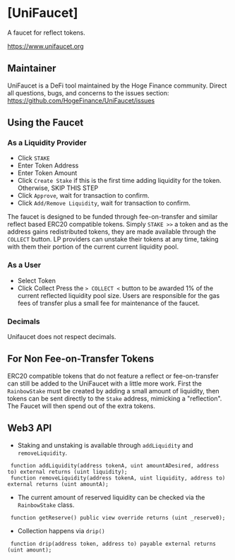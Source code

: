 # [UniFaucet]
A faucet for reflect tokens.

https://www.unifaucet.org

## Maintainer
UniFaucet is a DeFi tool maintained by the Hoge Finance community. Direct all questions, bugs, and concerns to the issues section: 
https://github.com/HogeFinance/UniFaucet/issues

## Using the Faucet
### As a Liquidity Provider
- Click `STAKE`
- Enter Token Address
- Enter Token Amount
- Click `Create Stake` if this is the first time adding liquidity for the token. Otherwise, SKIP THIS STEP
- Click `Approve`, wait for transaction to confirm.
- Click `Add/Remove Liquidity`, wait for transaction to confirm.

The faucet is designed to be funded through fee-on-transfer and similar reflect based ERC20 compatible tokens. Simply `STAKE >>` a token and as the address gains 
redistributed tokens, they are made available through the  `COLLECT` button. LP providers can unstake their tokens at any time, taking with them their portion of the current
current liquidity pool.

### As a User
- Select Token
- Click Collect
Press the `> COLLECT <` button to be awarded 1% of the current reflected liquidity pool size. Users are responsible for the gas fees of transfer plus a small fee for maintenance of the faucet.

### Decimals
Unifaucet does not respect decimals.

## For Non Fee-on-Transfer Tokens
ERC20 compatible tokens that do not feature a reflect or fee-on-transfer can still be added to the UniFaucet with a little more work. First the `RainbowStake` must be created
by adding a small amount of liquidity, then tokens can be sent directly to the `Stake` address, mimicking a "reflection". The Faucet will then spend out of the extra tokens.

## Web3 API
* Staking and unstaking is available through `addLiquidity` and `removeLiquidity`.
```
 function addLiquidity(address tokenA, uint amountADesired, address to) external returns (uint liquidity);
 function removeLiquidity(address tokenA, uint liquidity, address to) external returns (uint amountA);
```
* The current amount of reserved liquidity can be checked via the `RainbowStake` class.
```
 function getReserve() public view override returns (uint _reserve0);
```
* Collection happens via `drip()`
```
 function drip(address token, address to) payable external returns (uint amount);
```

